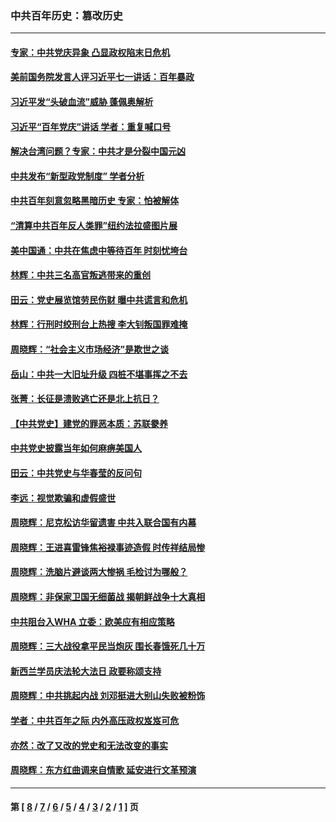 ### 中共百年历史：篡改历史
---
#### [专家：中共党庆异象 凸显政权陷末日危机](../../pages/nf1176115/n13067084.md?08270430) 
#### [美前国务院发言人评习近平七一讲话：百年暴政](../../pages/nf1176115/n13066986.md?08270430) 
#### [习近平发“头破血流”威胁 蓬佩奥解析](../../pages/nf1176115/n13063604.md?08270430) 
#### [习近平“百年党庆”讲话 学者：重复喊口号](../../pages/nf1176115/n13061411.md?08270430) 
#### [解决台湾问题？专家：中共才是分裂中国元凶](../../pages/nf1176115/n13060811.md?08270430) 
#### [中共发布“新型政党制度” 学者分析](../../pages/nf1176115/n13056354.md?08270430) 
#### [中共百年刻意忽略黑暗历史 专家：怕被解体](../../pages/nf1176115/n13056056.md?08270430) 
#### [“清算中共百年反人类罪”纽约法拉盛图片展](../../pages/nf1176115/n13052220.md?08270430) 
#### [美中国通：中共在焦虑中等待百年 时刻忧垮台](../../pages/nf1176115/n13048820.md?08270430) 
#### [林辉：中共三名高官叛逃带来的重创](../../pages/nf1176115/n13035206.md?08270430) 
#### [田云：党史展览馆劳民伤财 曝中共谎言和危机](../../pages/nf1176115/n13033900.md?08270430) 
#### [林辉：行刑时绞刑台上热搜 李大钊叛国罪难掩](../../pages/nf1176115/n13031965.md?08270430) 
#### [周晓辉：“社会主义市场经济”是欺世之谈](../../pages/nf1176115/n13024090.md?08270430) 
#### [岳山：中共一大旧址升级 四桩不堪事挥之不去](../../pages/nf1176115/n13021697.md?08270430) 
#### [张菁：长征是溃败逃亡还是北上抗日？](../../pages/nf1176115/n13020585.md?08270430) 
#### [【中共党史】建党的罪恶本质：苏联豢养](../../pages/nf1176115/n13011888.md?08270430) 
#### [中共党史披露当年如何麻痹美国人](../../pages/nf1176115/n12966400.md?08270430) 
#### [田云：中共党史与华春莹的反问句](../../pages/nf1176115/n12765178.md?08270430) 
#### [李远：视觉欺骗和虚假盛世](../../pages/nf1176115/n12993376.md?08270430) 
#### [周晓辉：尼克松访华留遗害 中共入联合国有内幕](../../pages/nf1176115/n12991422.md?08270430) 
#### [周晓辉：王进喜雷锋焦裕禄事迹造假 时传祥结局惨](../../pages/nf1176115/n12985497.md?08270430) 
#### [周晓辉：洗脑片避谈两大惨祸 毛检讨为哪般？](../../pages/nf1176115/n12971285.md?08270430) 
#### [周晓辉：非保家卫国无细菌战 揭朝鲜战争十大真相](../../pages/nf1176115/n12954161.md?08270430) 
#### [中共阻台入WHA 立委：欧美应有相应策略](../../pages/nf1176115/n12939343.md?08270430) 
#### [周晓辉：三大战役拿平民当炮灰 围长春饿死几十万](../../pages/nf1176115/n12934921.md?08270430) 
#### [新西兰学员庆法轮大法日 政要称颂支持](../../pages/nf1176115/n12932715.md?08270430) 
#### [周晓辉：中共挑起内战 刘邓挺进大别山失败被粉饰](../../pages/nf1176115/n12929004.md?08270430) 
#### [学者：中共百年之际 内外高压政权岌岌可危](../../pages/nf1176115/n12925426.md?08270430) 
#### [亦然：改了又改的党史和无法改变的事实](../../pages/nf1176115/n12919443.md?08270430) 
#### [周晓辉：东方红曲调来自情歌 延安进行文革预演](../../pages/nf1176115/n12914429.md?08270430) 

---
#### 第 [ [8](./8.md?08270430) / [7](./7.md?08270430) / [6](./6.md?08270430) / [5](./5.md?08270430) / [4](./4.md?08270430) / [3](./3.md?08270430) / [2](./2.md?08270430) / [1](./1.md?08270430) ] 页
